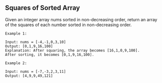 ## Squares of Sorted Array
Given an integer array nums sorted in non-decreasing order, return an array of the squares of each number sorted in non-decreasing order.

```
Example 1:

Input: nums = [-4,-1,0,3,10]
Output: [0,1,9,16,100]
Explanation: After squaring, the array becomes [16,1,0,9,100].
After sorting, it becomes [0,1,9,16,100].
```

```
Example 2:

Input: nums = [-7,-3,2,3,11]
Output: [4,9,9,49,121]
```
